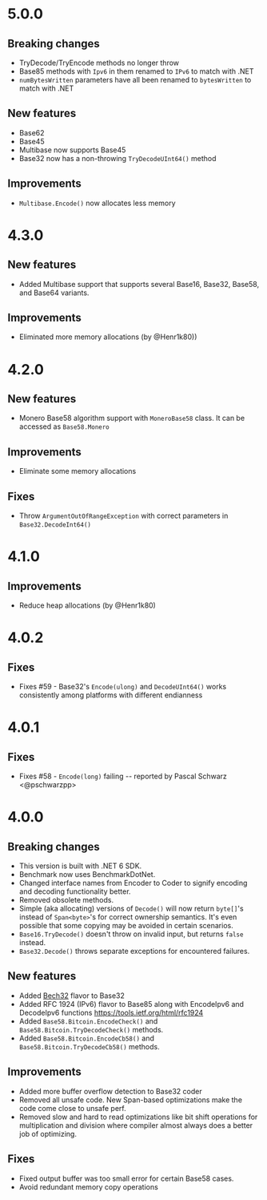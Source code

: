 # 5.0.0

## Breaking changes
- TryDecode/TryEncode methods no longer throw
- Base85 methods with `Ipv6` in them renamed to `IPv6` to match with .NET
- `numBytesWritten` parameters have all been renamed to `bytesWritten` to match with .NET

## New features
- Base62
- Base45
- Multibase now supports Base45
- Base32 now has a non-throwing `TryDecodeUInt64()` method

## Improvements
- `Multibase.Encode()` now allocates less memory

# 4.3.0

## New features
- Added Multibase support that supports several Base16, Base32, Base58, and Base64 variants.

## Improvements
- Eliminated more memory allocations (by @Henr1k80))

# 4.2.0

## New features
- Monero Base58 algorithm support with `MoneroBase58` class. It can be accessed as `Base58.Monero`

## Improvements
- Eliminate some memory allocations

## Fixes
- Throw `ArgumentOutOfRangeException` with correct parameters in `Base32.DecodeInt64()`

# 4.1.0

## Improvements
- Reduce heap allocations (by @Henr1k80)

# 4.0.2

## Fixes
- Fixes #59 - Base32's `Encode(ulong)` and `DecodeUInt64()` works consistently among platforms with different endianness

# 4.0.1

## Fixes
- Fixes #58 - `Encode(long)` failing -- reported by Pascal Schwarz <@pschwarzpp> 

# 4.0.0

## Breaking changes
- This version is built with .NET 6 SDK.
- Benchmark now uses BenchmarkDotNet.
- Changed interface names from Encoder to Coder to signify encoding and
  decoding functionality better.
- Removed obsolete methods.
- Simple (aka allocating) versions of `Decode()` will now return `byte[]`'s instead of `Span<byte>`'s for correct 
  ownership semantics. It's even possible that some copying may be avoided in certain scenarios.
- `Base16.TryDecode()` doesn't throw on invalid input, but returns `false` instead.
- `Base32.Decode()` throws separate exceptions for encountered failures.

## New features
- Added [Bech32](https://en.bitcoin.it/wiki/Bech32) flavor to Base32 
- Added RFC 1924 (IPv6) flavor to Base85 along with 
  EncodeIpv6 and DecodeIpv6 functions https://tools.ietf.org/html/rfc1924
- Added `Base58.Bitcoin.EncodeCheck()` and `Base58.Bitcoin.TryDecodeCheck()` methods.
- Added `Base58.Bitcoin.EncodeCb58()` and `Base58.Bitcoin.TryDecodeCb58()` methods.

## Improvements
- Added more buffer overflow detection to Base32 coder
- Removed all unsafe code. New Span<T>-based optimizations make the code come close to unsafe perf.
- Removed slow and hard to read optimizations like bit shift operations for multiplication and division
  where compiler almost always does a better job of optimizing.

## Fixes 
- Fixed output buffer was too small error for certain Base58 cases.
- Avoid redundant memory copy operations
